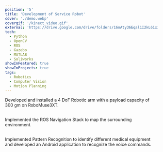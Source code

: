 ```yaml
---
position: '5'
title: 'Development of Service Robot'
cover: './demo.webp'
covergif: '/kinect_video.gif'
external: 'https://drive.google.com/drive/folders/16nAty36Eqal1I2kL61xi82h65EnDNJ80?usp=sharing'
tech:
  - Python
  - OpenCV
  - ROS
  - Gazebo
  - MATLAB
  - Soliworks
showInFeatured: true
showInProjects: true
tags:
  - Robotics
  - Computer Vision
  - Motion Planning
---
```


Developed and installed a 4 DoF Robotic arm with a payload capacity of 300 gm on RoboMuse3XT. <br><br>

Implemented the ROS Navigation Stack to map the surrounding environment. <br><br>

Implemented Pattern Recognition to identify different medical equipment and developed an Android application to recognize the voice commands.

<!-- Face Mask Detection system to detect face masks in static images as well as in real-time video streams. Own custom dataset was built using Bing Search API and Kaggle.

Inspired by Adrian Rosebrock's [PyImageSearch Blog](https://www.pyimagesearch.com/2020/05/04/covid-19-face-mask-detector-with-opencv-keras-tensorflow-and-deep-learning/). -->
